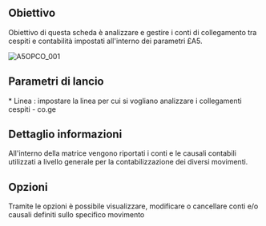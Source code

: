 ## Obiettivo
Obiettivo di questa scheda è analizzare e gestire i conti di collegamento tra cespiti e contabilità impostati all'interno dei parametri £A5.

![A5OPCO_001](https://doc.smeup.com/immagini/MBDOC_SCH-A5OPCO_CO1/A5OPCO_001.png)
## Parametri di lancio

 \* Linea :  impostare la linea per cui si vogliano analizzare i collegamenti cespiti - co.ge

## Dettaglio informazioni
All'interno della matrice vengono riportati i conti e le causali contabili utilizzati a livello generale per la contabilizzazione dei diversi movimenti.

## Opzioni
Tramite le opzioni è possibile visualizzare, modificare o cancellare conti e/o causali definiti sullo specifico movimento




